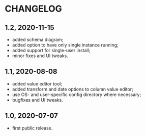 CHANGELOG
=========

1.2, 2020-11-15
---------------
- added schema diagram;
- added option to have only single instance running;
- added support for single-user install;
- minor fixes and UI tweaks.


1.1, 2020-08-08
---------------
- added value editor tool;
- added transform and date options to column value editor;
- use OS- and user-specific config directory where necessary;
- bugfixes and UI tweaks.


1.0, 2020-07-07
---------------
- first public release.
